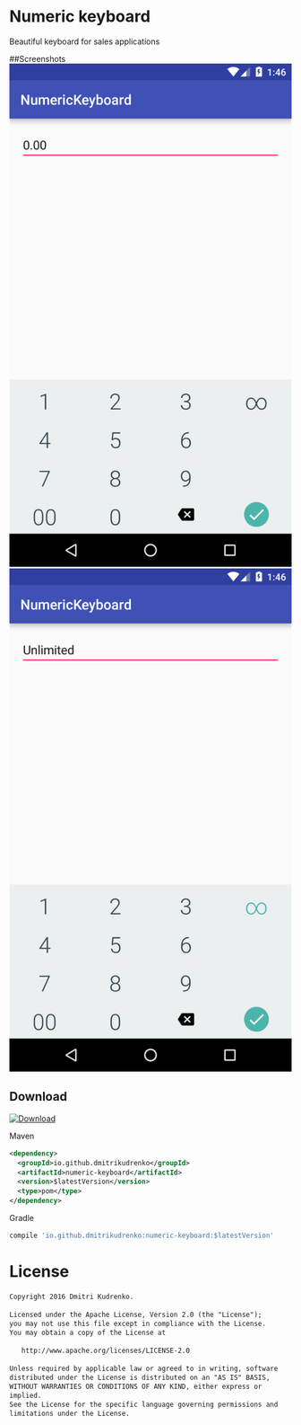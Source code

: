 Numeric keyboard
================

Beautiful keyboard for sales applications

##Screenshots
![Image](https://raw.githubusercontent.com/dmitrikudrenko/Numeric-Keyboard/master/media/screenshot_1.png)
![Image](https://raw.githubusercontent.com/dmitrikudrenko/Numeric-Keyboard/master/media/screenshot_2.png)

Download
--------
[ ![Download](https://api.bintray.com/packages/dmitrikudrenko/maven/Numeric-Keyboard/images/download.svg) ](https://bintray.com/dmitrikudrenko/maven/Numeric-Keyboard/_latestVersion)

Maven
```xml
<dependency>
  <groupId>io.github.dmitrikudrenko</groupId>
  <artifactId>numeric-keyboard</artifactId>
  <version>$latestVersion</version>
  <type>pom</type>
</dependency>
```

Gradle
```groovy
compile 'io.github.dmitrikudrenko:numeric-keyboard:$latestVersion'
```

License
=======

    Copyright 2016 Dmitri Kudrenko.

    Licensed under the Apache License, Version 2.0 (the "License");
    you may not use this file except in compliance with the License.
    You may obtain a copy of the License at

       http://www.apache.org/licenses/LICENSE-2.0

    Unless required by applicable law or agreed to in writing, software
    distributed under the License is distributed on an "AS IS" BASIS,
    WITHOUT WARRANTIES OR CONDITIONS OF ANY KIND, either express or implied.
    See the License for the specific language governing permissions and
    limitations under the License.